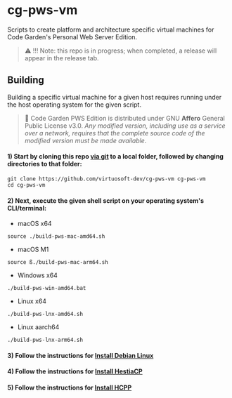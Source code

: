 # cg-pws-vm
Scripts to create platform and architecture specific virtual machines for Code Garden's Personal Web Server Edition.

> :warning: !!! Note: this repo is in progress; when completed, a release will appear in the release tab.

## Building
Building a specific virtual machine for a given host requires running under the host operating system for the given script.

> :triangular_flag_on_post: Code Garden PWS Edition is distributed under GNU **Affero** General Public License v3.0. *Any modified version, including use as a service over a network, requires that the complete source code of the modified version must be made available*.

#### 1) Start by cloning this repo [via git](https://git-scm.com) to a local folder, followed by changing directories to that folder:
```
git clone https://github.com/virtuosoft-dev/cg-pws-vm cg-pws-vm
cd cg-pws-vm
```

#### 2) Next, execute the given shell script on your operating system's CLI/terminal:

* macOS x64
```
source ./build-pws-mac-amd64.sh
```
* macOS M1
```
source ß./build-pws-mac-arm64.sh
```
* Windows x64
```
./build-pws-win-amd64.bat
```
* Linux x64
```
./build-pws-lnx-amd64.sh
```
* Linux aarch64
```
./build-pws-lnx-arm64.sh
```

#### 3) Follow the instructions for **[Install Debian Linux](install-debian-linux.md)**

#### 4) Follow the instructions for **[Install HestiaCP](install-hestiacp.md)**

#### 5) Follow the instructions for **[Install HCPP](install-hcpp.md)**
